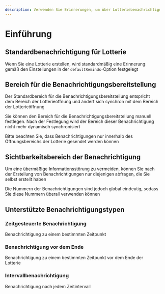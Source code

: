 ```yaml
---
description: Verwenden Sie Erinnerungen, um über Lotteriebenachrichtigungen informiert zu werden
---
```


# Einführung

## Standardbenachrichtigung für Lotterie

Wenn Sie eine Lotterie erstellen, wird standardmäßig eine Erinnerung gemäß den Einstellungen in der `defaultReminds`-Option festgelegt

## Bereich für die Benachrichtigungsbereitstellung

Der Standardbereich für die Benachrichtigungsbereitstellung entspricht dem Bereich der Lotterieöffnung und ändert sich synchron mit dem Bereich der Lotterieöffnung

Sie können den Bereich für die Benachrichtigungsbereitstellung manuell festlegen. Nach der Festlegung wird der Bereich dieser Benachrichtigung nicht mehr dynamisch synchronisiert

Bitte beachten Sie, dass Benachrichtigungen nur innerhalb des Öffnungsbereichs der Lotterie gesendet werden können

## Sichtbarkeitsbereich der Benachrichtigung

Um eine übermäßige Informationsstörung zu vermeiden, können Sie nach der Erstellung von Benachrichtigungen nur diejenigen abfragen, die Sie selbst erstellt haben

Die Nummern der Benachrichtigungen sind jedoch global eindeutig, sodass Sie diese Nummern überall verwenden können

## Unterstützte Benachrichtigungstypen

### Zeitgesteuerte Benachrichtigung

Benachrichtigung zu einem bestimmten Zeitpunkt

### Benachrichtigung vor dem Ende

Benachrichtigung zu einem bestimmten Zeitpunkt vor dem Ende der Lotterie

### Intervallbenachrichtigung

Benachrichtigung nach jedem Zeitintervall
